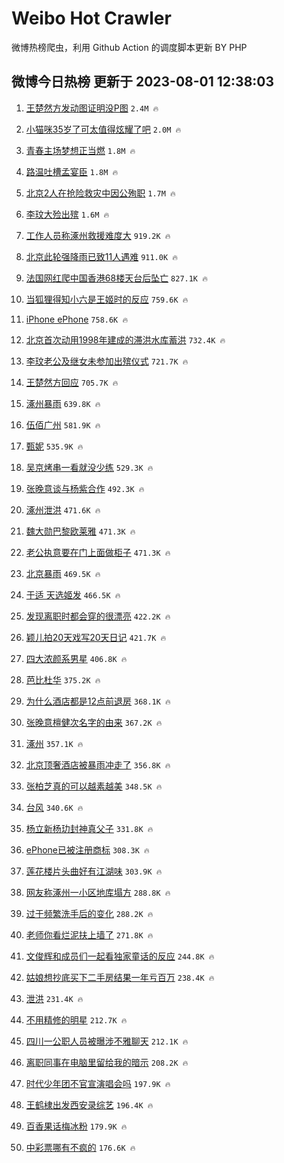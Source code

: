 # Weibo Hot Crawler 



微博热榜爬虫，利用 Github Action 的调度脚本更新 BY PHP 


## 微博今日热榜 更新于 2023-08-01 12:38:03 
1. [王楚然方发动图证明没P图](https://s.weibo.com/weibo?q=%23%E7%8E%8B%E6%A5%9A%E7%84%B6%E6%96%B9%E5%8F%91%E5%8A%A8%E5%9B%BE%E8%AF%81%E6%98%8E%E6%B2%A1P%E5%9B%BE%23&t=31&band_rank=1&Refer=top) `2.4M 🔥` 

1. [小猫咪35岁了可太值得炫耀了吧](https://s.weibo.com/weibo?q=%23%E5%B0%8F%E7%8C%AB%E5%92%AA35%E5%B2%81%E4%BA%86%E5%8F%AF%E5%A4%AA%E5%80%BC%E5%BE%97%E7%82%AB%E8%80%80%E4%BA%86%E5%90%A7%23&t=31&band_rank=2&Refer=top) `2.0M 🔥` 

1. [青春主场梦想正当燃](https://s.weibo.com/weibo?q=%23%E9%9D%92%E6%98%A5%E4%B8%BB%E5%9C%BA%E6%A2%A6%E6%83%B3%E6%AD%A3%E5%BD%93%E7%87%83%23&t=31&band_rank=3&Refer=top) `1.8M 🔥` 

1. [路温吐槽孟宴臣](https://s.weibo.com/weibo?q=%23%E8%B7%AF%E6%B8%A9%E5%90%90%E6%A7%BD%E5%AD%9F%E5%AE%B4%E8%87%A3%23&t=31&band_rank=4&Refer=top) `1.8M 🔥` 

1. [北京2人在抢险救灾中因公殉职](https://s.weibo.com/weibo?q=%23%E5%8C%97%E4%BA%AC2%E4%BA%BA%E5%9C%A8%E6%8A%A2%E9%99%A9%E6%95%91%E7%81%BE%E4%B8%AD%E5%9B%A0%E5%85%AC%E6%AE%89%E8%81%8C%23&t=31&band_rank=5&Refer=top) `1.7M 🔥` 

1. [李玟大殓出殡](https://s.weibo.com/weibo?q=%23%E6%9D%8E%E7%8E%9F%E5%A4%A7%E6%AE%93%E5%87%BA%E6%AE%A1%23&t=31&band_rank=6&Refer=top) `1.6M 🔥` 

1. [工作人员称涿州救援难度大](https://s.weibo.com/weibo?q=%23%E5%B7%A5%E4%BD%9C%E4%BA%BA%E5%91%98%E7%A7%B0%E6%B6%BF%E5%B7%9E%E6%95%91%E6%8F%B4%E9%9A%BE%E5%BA%A6%E5%A4%A7%23&t=31&band_rank=7&Refer=top) `919.2K 🔥` 

1. [北京此轮强降雨已致11人遇难](https://s.weibo.com/weibo?q=%23%E5%8C%97%E4%BA%AC%E6%AD%A4%E8%BD%AE%E5%BC%BA%E9%99%8D%E9%9B%A8%E5%B7%B2%E8%87%B411%E4%BA%BA%E9%81%87%E9%9A%BE%23&t=31&band_rank=8&Refer=top) `911.0K 🔥` 

1. [法国网红爬中国香港68楼天台后坠亡](https://s.weibo.com/weibo?q=%E6%B3%95%E5%9B%BD%E7%BD%91%E7%BA%A2%E7%88%AC%E4%B8%AD%E5%9B%BD%E9%A6%99%E6%B8%AF68%E6%A5%BC%E5%A4%A9%E5%8F%B0%E5%90%8E%E5%9D%A0%E4%BA%A1&t=31&band_rank=9&Refer=top) `827.1K 🔥` 

1. [当狐狸得知小六是王姬时的反应](https://s.weibo.com/weibo?q=%23%E5%BD%93%E7%8B%90%E7%8B%B8%E5%BE%97%E7%9F%A5%E5%B0%8F%E5%85%AD%E6%98%AF%E7%8E%8B%E5%A7%AC%E6%97%B6%E7%9A%84%E5%8F%8D%E5%BA%94%23&t=31&band_rank=10&Refer=top) `759.6K 🔥` 

1. [iPhone ePhone](https://s.weibo.com/weibo?q=iPhone%20ePhone&t=31&band_rank=11&Refer=top) `758.6K 🔥` 

1. [北京首次动用1998年建成的滞洪水库蓄洪](https://s.weibo.com/weibo?q=%23%E5%8C%97%E4%BA%AC%E9%A6%96%E6%AC%A1%E5%8A%A8%E7%94%A81998%E5%B9%B4%E5%BB%BA%E6%88%90%E7%9A%84%E6%BB%9E%E6%B4%AA%E6%B0%B4%E5%BA%93%E8%93%84%E6%B4%AA%23&t=31&band_rank=12&Refer=top) `732.4K 🔥` 

1. [李玟老公及继女未参加出殡仪式](https://s.weibo.com/weibo?q=%23%E6%9D%8E%E7%8E%9F%E8%80%81%E5%85%AC%E5%8F%8A%E7%BB%A7%E5%A5%B3%E6%9C%AA%E5%8F%82%E5%8A%A0%E5%87%BA%E6%AE%A1%E4%BB%AA%E5%BC%8F%23&t=31&band_rank=13&Refer=top) `721.7K 🔥` 

1. [王楚然方回应](https://s.weibo.com/weibo?q=%23%E7%8E%8B%E6%A5%9A%E7%84%B6%E6%96%B9%E5%9B%9E%E5%BA%94%23&t=31&band_rank=14&Refer=top) `705.7K 🔥` 

1. [涿州暴雨](https://s.weibo.com/weibo?q=%23%E6%B6%BF%E5%B7%9E%E6%9A%B4%E9%9B%A8%23&t=31&band_rank=15&Refer=top) `639.8K 🔥` 

1. [伍佰广州](https://s.weibo.com/weibo?q=%E4%BC%8D%E4%BD%B0%E5%B9%BF%E5%B7%9E&t=31&band_rank=16&Refer=top) `581.9K 🔥` 

1. [甄妮](https://s.weibo.com/weibo?q=%E7%94%84%E5%A6%AE&t=31&band_rank=17&Refer=top) `535.9K 🔥` 

1. [吴京烤串一看就没少练](https://s.weibo.com/weibo?q=%23%E5%90%B4%E4%BA%AC%E7%83%A4%E4%B8%B2%E4%B8%80%E7%9C%8B%E5%B0%B1%E6%B2%A1%E5%B0%91%E7%BB%83%23&t=31&band_rank=18&Refer=top) `529.3K 🔥` 

1. [张晚意谈与杨紫合作](https://s.weibo.com/weibo?q=%23%E5%BC%A0%E6%99%9A%E6%84%8F%E8%B0%88%E4%B8%8E%E6%9D%A8%E7%B4%AB%E5%90%88%E4%BD%9C%23&t=31&band_rank=19&Refer=top) `492.3K 🔥` 

1. [涿州泄洪](https://s.weibo.com/weibo?q=%23%E6%B6%BF%E5%B7%9E%E6%B3%84%E6%B4%AA%23&t=31&band_rank=20&Refer=top) `471.6K 🔥` 

1. [魏大勋巴黎欧莱雅](https://s.weibo.com/weibo?q=%23%E9%AD%8F%E5%A4%A7%E5%8B%8B%E5%B7%B4%E9%BB%8E%E6%AC%A7%E8%8E%B1%E9%9B%85%23&t=31&band_rank=21&Refer=top) `471.3K 🔥` 

1. [老公执意要在门上面做柜子](https://s.weibo.com/weibo?q=%23%E8%80%81%E5%85%AC%E6%89%A7%E6%84%8F%E8%A6%81%E5%9C%A8%E9%97%A8%E4%B8%8A%E9%9D%A2%E5%81%9A%E6%9F%9C%E5%AD%90%23&t=31&band_rank=22&Refer=top) `471.3K 🔥` 

1. [北京暴雨](https://s.weibo.com/weibo?q=%E5%8C%97%E4%BA%AC%E6%9A%B4%E9%9B%A8&t=31&band_rank=23&Refer=top) `469.5K 🔥` 

1. [于适 天选姬发](https://s.weibo.com/weibo?q=%E4%BA%8E%E9%80%82%20%E5%A4%A9%E9%80%89%E5%A7%AC%E5%8F%91&t=31&band_rank=24&Refer=top) `466.5K 🔥` 

1. [发现离职时都会穿的很漂亮](https://s.weibo.com/weibo?q=%23%E5%8F%91%E7%8E%B0%E7%A6%BB%E8%81%8C%E6%97%B6%E9%83%BD%E4%BC%9A%E7%A9%BF%E7%9A%84%E5%BE%88%E6%BC%82%E4%BA%AE%23&t=31&band_rank=25&Refer=top) `422.2K 🔥` 

1. [颖儿拍20天戏写20天日记](https://s.weibo.com/weibo?q=%23%E9%A2%96%E5%84%BF%E6%8B%8D20%E5%A4%A9%E6%88%8F%E5%86%9920%E5%A4%A9%E6%97%A5%E8%AE%B0%23&t=31&band_rank=26&Refer=top) `421.7K 🔥` 

1. [四大浓颜系男星](https://s.weibo.com/weibo?q=%23%E5%9B%9B%E5%A4%A7%E6%B5%93%E9%A2%9C%E7%B3%BB%E7%94%B7%E6%98%9F%23&t=31&band_rank=27&Refer=top) `406.8K 🔥` 

1. [芭比杜华](https://s.weibo.com/weibo?q=%23%E8%8A%AD%E6%AF%94%E6%9D%9C%E5%8D%8E%23&t=31&band_rank=28&Refer=top) `375.2K 🔥` 

1. [为什么酒店都是12点前退房](https://s.weibo.com/weibo?q=%23%E4%B8%BA%E4%BB%80%E4%B9%88%E9%85%92%E5%BA%97%E9%83%BD%E6%98%AF12%E7%82%B9%E5%89%8D%E9%80%80%E6%88%BF%23&t=31&band_rank=29&Refer=top) `368.1K 🔥` 

1. [张晚意檀健次名字的由来](https://s.weibo.com/weibo?q=%23%E5%BC%A0%E6%99%9A%E6%84%8F%E6%AA%80%E5%81%A5%E6%AC%A1%E5%90%8D%E5%AD%97%E7%9A%84%E7%94%B1%E6%9D%A5%23&t=31&band_rank=30&Refer=top) `367.2K 🔥` 

1. [涿州](https://s.weibo.com/weibo?q=%E6%B6%BF%E5%B7%9E&t=31&band_rank=31&Refer=top) `357.1K 🔥` 

1. [北京顶奢酒店被暴雨冲走了](https://s.weibo.com/weibo?q=%E5%8C%97%E4%BA%AC%E9%A1%B6%E5%A5%A2%E9%85%92%E5%BA%97%E8%A2%AB%E6%9A%B4%E9%9B%A8%E5%86%B2%E8%B5%B0%E4%BA%86&t=31&band_rank=32&Refer=top) `356.8K 🔥` 

1. [张柏芝真的可以越素越美](https://s.weibo.com/weibo?q=%E5%BC%A0%E6%9F%8F%E8%8A%9D%E7%9C%9F%E7%9A%84%E5%8F%AF%E4%BB%A5%E8%B6%8A%E7%B4%A0%E8%B6%8A%E7%BE%8E&t=31&band_rank=33&Refer=top) `348.5K 🔥` 

1. [台风](https://s.weibo.com/weibo?q=%E5%8F%B0%E9%A3%8E&t=31&band_rank=34&Refer=top) `340.6K 🔥` 

1. [杨立新杨玏封神真父子](https://s.weibo.com/weibo?q=%23%E6%9D%A8%E7%AB%8B%E6%96%B0%E6%9D%A8%E7%8E%8F%E5%B0%81%E7%A5%9E%E7%9C%9F%E7%88%B6%E5%AD%90%23&t=31&band_rank=35&Refer=top) `331.8K 🔥` 

1. [ePhone已被注册商标](https://s.weibo.com/weibo?q=%23ePhone%E5%B7%B2%E8%A2%AB%E6%B3%A8%E5%86%8C%E5%95%86%E6%A0%87%23&t=31&band_rank=36&Refer=top) `308.3K 🔥` 

1. [莲花楼片头曲好有江湖味](https://s.weibo.com/weibo?q=%23%E8%8E%B2%E8%8A%B1%E6%A5%BC%E7%89%87%E5%A4%B4%E6%9B%B2%E5%A5%BD%E6%9C%89%E6%B1%9F%E6%B9%96%E5%91%B3%23&t=31&band_rank=37&Refer=top) `303.9K 🔥` 

1. [网友称涿州一小区地库塌方](https://s.weibo.com/weibo?q=%23%E7%BD%91%E5%8F%8B%E7%A7%B0%E6%B6%BF%E5%B7%9E%E4%B8%80%E5%B0%8F%E5%8C%BA%E5%9C%B0%E5%BA%93%E5%A1%8C%E6%96%B9%23&t=31&band_rank=38&Refer=top) `288.8K 🔥` 

1. [过于频繁洗手后的变化](https://s.weibo.com/weibo?q=%23%E8%BF%87%E4%BA%8E%E9%A2%91%E7%B9%81%E6%B4%97%E6%89%8B%E5%90%8E%E7%9A%84%E5%8F%98%E5%8C%96%23&t=31&band_rank=39&Refer=top) `288.2K 🔥` 

1. [老师你看烂泥扶上墙了](https://s.weibo.com/weibo?q=%23%E8%80%81%E5%B8%88%E4%BD%A0%E7%9C%8B%E7%83%82%E6%B3%A5%E6%89%B6%E4%B8%8A%E5%A2%99%E4%BA%86%23&t=31&band_rank=40&Refer=top) `271.8K 🔥` 

1. [文俊辉和成员们一起看独家童话的反应](https://s.weibo.com/weibo?q=%23%E6%96%87%E4%BF%8A%E8%BE%89%E5%92%8C%E6%88%90%E5%91%98%E4%BB%AC%E4%B8%80%E8%B5%B7%E7%9C%8B%E7%8B%AC%E5%AE%B6%E7%AB%A5%E8%AF%9D%E7%9A%84%E5%8F%8D%E5%BA%94%23&t=31&band_rank=41&Refer=top) `244.8K 🔥` 

1. [姑娘想抄底买下二手房结果一年亏百万](https://s.weibo.com/weibo?q=%23%E5%A7%91%E5%A8%98%E6%83%B3%E6%8A%84%E5%BA%95%E4%B9%B0%E4%B8%8B%E4%BA%8C%E6%89%8B%E6%88%BF%E7%BB%93%E6%9E%9C%E4%B8%80%E5%B9%B4%E4%BA%8F%E7%99%BE%E4%B8%87%23&t=31&band_rank=42&Refer=top) `238.4K 🔥` 

1. [泄洪](https://s.weibo.com/weibo?q=%E6%B3%84%E6%B4%AA&t=31&band_rank=43&Refer=top) `231.4K 🔥` 

1. [不用精修的明星](https://s.weibo.com/weibo?q=%23%E4%B8%8D%E7%94%A8%E7%B2%BE%E4%BF%AE%E7%9A%84%E6%98%8E%E6%98%9F%23&t=31&band_rank=44&Refer=top) `212.7K 🔥` 

1. [四川一公职人员被曝涉不雅聊天](https://s.weibo.com/weibo?q=%23%E5%9B%9B%E5%B7%9D%E4%B8%80%E5%85%AC%E8%81%8C%E4%BA%BA%E5%91%98%E8%A2%AB%E6%9B%9D%E6%B6%89%E4%B8%8D%E9%9B%85%E8%81%8A%E5%A4%A9%23&t=31&band_rank=45&Refer=top) `212.1K 🔥` 

1. [离职同事在电脑里留给我的暗示](https://s.weibo.com/weibo?q=%23%E7%A6%BB%E8%81%8C%E5%90%8C%E4%BA%8B%E5%9C%A8%E7%94%B5%E8%84%91%E9%87%8C%E7%95%99%E7%BB%99%E6%88%91%E7%9A%84%E6%9A%97%E7%A4%BA%23&t=31&band_rank=46&Refer=top) `208.2K 🔥` 

1. [时代少年团不官宣演唱会吗](https://s.weibo.com/weibo?q=%23%E6%97%B6%E4%BB%A3%E5%B0%91%E5%B9%B4%E5%9B%A2%E4%B8%8D%E5%AE%98%E5%AE%A3%E6%BC%94%E5%94%B1%E4%BC%9A%E5%90%97%23&t=31&band_rank=47&Refer=top) `197.9K 🔥` 

1. [王鹤棣出发西安录综艺](https://s.weibo.com/weibo?q=%23%E7%8E%8B%E9%B9%A4%E6%A3%A3%E5%87%BA%E5%8F%91%E8%A5%BF%E5%AE%89%E5%BD%95%E7%BB%BC%E8%89%BA%23&t=31&band_rank=48&Refer=top) `196.4K 🔥` 

1. [百香果话梅冰粉](https://s.weibo.com/weibo?q=%E7%99%BE%E9%A6%99%E6%9E%9C%E8%AF%9D%E6%A2%85%E5%86%B0%E7%B2%89&t=31&band_rank=49&Refer=top) `179.9K 🔥` 

1. [中彩票哪有不疯的](https://s.weibo.com/weibo?q=%23%E4%B8%AD%E5%BD%A9%E7%A5%A8%E5%93%AA%E6%9C%89%E4%B8%8D%E7%96%AF%E7%9A%84%23&t=31&band_rank=50&Refer=top) `176.6K 🔥` 

